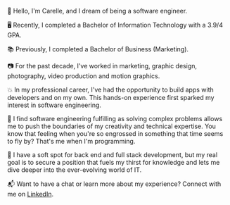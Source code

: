 👋 Hello, I'm Carelle, and I dream of being a software engineer.

🖥️ Recently, I completed a Bachelor of Information Technology with a 3.9/4 GPA.

📚 Previously, I completed a Bachelor of Business (Marketing).

📷 For the past decade, I've worked in marketing, graphic design, photography, video production and motion graphics.

💥 In my professional career, I've had the opportunity to build apps with developers and on my own. This hands-on experience first sparked my interest in software engineering.

💖 I find software engineering fulfilling as solving complex problems allows me to push the boundaries of my creativity and technical expertise. You know that feeling when you're so engrossed in something that time seems to fly by? That's me when I'm programming.

🎯 I have a soft spot for back end and full stack development, but my real goal is to secure a position that fuels my thirst for knowledge and lets me dive deeper into the ever-evolving world of IT.

📬 Want to have a chat or learn more about my experience? Connect with me on [LinkedIn](https://www.linkedin.com/in/carelle-richards-28aa3351/).
